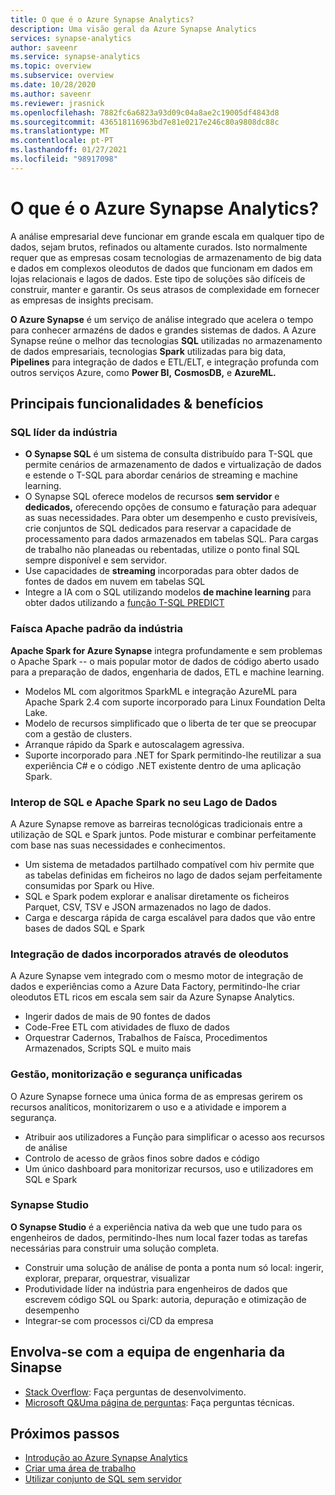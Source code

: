 ```yaml
---
title: O que é o Azure Synapse Analytics?
description: Uma visão geral da Azure Synapse Analytics
services: synapse-analytics
author: saveenr
ms.service: synapse-analytics
ms.topic: overview
ms.subservice: overview
ms.date: 10/28/2020
ms.author: saveenr
ms.reviewer: jrasnick
ms.openlocfilehash: 7882fc6a6823a93d09c04a8ae2c19005df4843d8
ms.sourcegitcommit: 436518116963bd7e81e0217e246c80a9808dc88c
ms.translationtype: MT
ms.contentlocale: pt-PT
ms.lasthandoff: 01/27/2021
ms.locfileid: "98917098"
---
```

# <a name="what-is-azure-synapse-analytics"></a>O que é o Azure Synapse Analytics?

A análise empresarial deve funcionar em grande escala em qualquer tipo de dados, sejam brutos, refinados ou altamente curados. Isto normalmente requer que as empresas cosam tecnologias de armazenamento de big data e dados em complexos oleodutos de dados que funcionam em dados em lojas relacionais e lagos de dados. Este tipo de soluções são difíceis de construir, manter e garantir. Os seus atrasos de complexidade em fornecer as empresas de insights precisam.

**O Azure Synapse** é um serviço de análise integrado que acelera o tempo para conhecer armazéns de dados e grandes sistemas de dados. A Azure Synapse reúne o melhor das tecnologias **SQL** utilizadas no armazenamento de dados empresariais, tecnologias **Spark** utilizadas para big data, **Pipelines** para integração de dados e ETL/ELT, e integração profunda com outros serviços Azure, como **Power BI,** **CosmosDB,** e **AzureML.**

## <a name="key-features--benefits"></a>Principais funcionalidades & benefícios

### <a name="industry-leading-sql"></a>SQL líder da indústria

* **O Synapse SQL** é um sistema de consulta distribuído para T-SQL que permite cenários de armazenamento de dados e virtualização de dados e estende o T-SQL para abordar cenários de streaming e machine learning.
* O Synapse SQL oferece modelos de recursos **sem servidor** e **dedicados,** oferecendo opções de consumo e faturação para adequar as suas necessidades. Para obter um desempenho e custo previsíveis, crie conjuntos de SQL dedicados para reservar a capacidade de processamento para dados armazenados em tabelas SQL. Para cargas de trabalho não planeadas ou rebentadas, utilize o ponto final SQL sempre disponível e sem servidor.
* Use capacidades de **streaming** incorporadas para obter dados de fontes de dados em nuvem em tabelas SQL
* Integre a IA com o SQL utilizando modelos **de machine learning** para obter dados utilizando a [função T-SQL PREDICT](/sql/t-sql/queries/predict-transact-sql?view=azure-sqldw-latest&preserve-view=true)

### <a name="industry-standard-apache-spark"></a>Faísca Apache padrão da indústria

**Apache Spark for Azure Synapse** integra profundamente e sem problemas o Apache Spark -- o mais popular motor de dados de código aberto usado para a preparação de dados, engenharia de dados, ETL e machine learning.

* Modelos ML com algoritmos SparkML e integração AzureML para Apache Spark 2.4 com suporte incorporado para Linux Foundation Delta Lake.
* Modelo de recursos simplificado que o liberta de ter que se preocupar com a gestão de clusters.
* Arranque rápido da Spark e autoscalagem agressiva.
* Suporte incorporado para .NET for Spark permitindo-lhe reutilizar a sua experiência C# e o código .NET existente dentro de uma aplicação Spark.

### <a name="interop-of-sql-and-apache-spark-on-your-data-lake"></a>Interop de SQL e Apache Spark no seu Lago de Dados

A Azure Synapse remove as barreiras tecnológicas tradicionais entre a utilização de SQL e Spark juntos. Pode misturar e combinar perfeitamente com base nas suas necessidades e conhecimentos.

* Um sistema de metadados partilhado compatível com hiv permite que as tabelas definidas em ficheiros no lago de dados sejam perfeitamente consumidas por Spark ou Hive.
* SQL e Spark podem explorar e analisar diretamente os ficheiros Parquet, CSV, TSV e JSON armazenados no lago de dados.
* Carga e descarga rápida de carga escalável para dados que vão entre bases de dados SQL e Spark

### <a name="built-in-data-integration-via-pipelines"></a>Integração de dados incorporados através de oleodutos

A Azure Synapse vem integrado com o mesmo motor de integração de dados e experiências como a Azure Data Factory, permitindo-lhe criar oleodutos ETL ricos em escala sem sair da Azure Synapse Analytics.

* Ingerir dados de mais de 90 fontes de dados
* Code-Free ETL com atividades de fluxo de dados
* Orquestrar Cadernos, Trabalhos de Faísca, Procedimentos Armazenados, Scripts SQL e muito mais

### <a name="unified-management-monitoring-and-security"></a>Gestão, monitorização e segurança unificadas

O Azure Synapse fornece uma única forma de as empresas gerirem os recursos analíticos, monitorizarem o uso e a atividade e imporem a segurança.

* Atribuir aos utilizadores a Função para simplificar o acesso aos recursos de análise
* Controlo de acesso de grãos finos sobre dados e código
* Um único dashboard para monitorizar recursos, uso e utilizadores em SQL e Spark

### <a name="synapse-studio"></a>Synapse Studio

**O Synapse Studio** é a experiência nativa da web que une tudo para os engenheiros de dados, permitindo-lhes num local fazer todas as tarefas necessárias para construir uma solução completa.

* Construir uma solução de análise de ponta a ponta num só local: ingerir, explorar, preparar, orquestrar, visualizar
* Produtividade líder na indústria para engenheiros de dados que escrevem código SQL ou Spark: autoria, depuração e otimização de desempenho
* Integrar-se com processos ci/CD da empresa

## <a name="engage-with-the-synapse-engineering-team"></a>Envolva-se com a equipa de engenharia da Sinapse

- [Stack Overflow](https://stackoverflow.com/questions/tagged/azure-synapse): Faça perguntas de desenvolvimento.
- [Microsoft Q&Uma página de perguntas](/answers/topics/azure-synapse-analytics.html): Faça perguntas técnicas.

## <a name="next-steps"></a>Próximos passos

* [Introdução ao Azure Synapse Analytics](get-started.md)
* [Criar uma área de trabalho](quickstart-create-workspace.md)
* [Utilizar conjunto de SQL sem servidor](quickstart-sql-on-demand.md)
